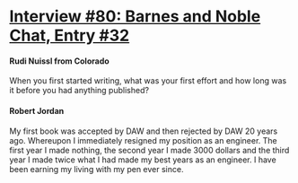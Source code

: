 # [Interview #80: Barnes and Noble Chat, Entry #32](https://www.theoryland.com/intvmain.php?i=80#32)

#### Rudi Nuissl from Colorado

When you first started writing, what was your first effort and how long was it before you had anything published?

#### Robert Jordan

My first book was accepted by DAW and then rejected by DAW 20 years ago. Whereupon I immediately resigned my position as an engineer. The first year I made nothing, the second year I made 3000 dollars and the third year I made twice what I had made my best years as an engineer. I have been earning my living with my pen ever since.


